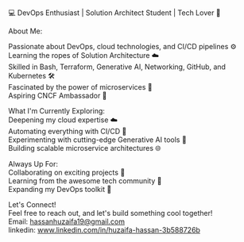 💻 DevOps Enthusiast | Solution Architect Student | Tech Lover 🚀<br>

About Me:<br>

Passionate about DevOps, cloud technologies, and CI/CD pipelines ⚙️<br>
Learning the ropes of Solution Architecture ☁️<br>
Skilled in Bash, Terraform, Generative AI, Networking, GitHub, and Kubernetes 🛠️<br>
Fascinated by the power of microservices 🧩<br>
Aspiring CNCF Ambassador 🌟<br>

What I'm Currently Exploring:<br>
Deepening my cloud expertise ☁️<br>
Automating everything with CI/CD 💪<br>
Experimenting with cutting-edge Generative AI tools 🤖<br>
Building scalable microservice architectures 🌐<br>

Always Up For:<br>
Collaborating on exciting projects 🤝<br>
Learning from the awesome tech community 🧠<br>
Expanding my DevOps toolkit 🧰<br>

Let's Connect!<br>
Feel free to reach out, and let's build something cool together!<br>
Email: hassanhuzaifa19@gmail.com<br>
linkedin: www.linkedin.com/in/huzaifa-hassan-3b588726b
